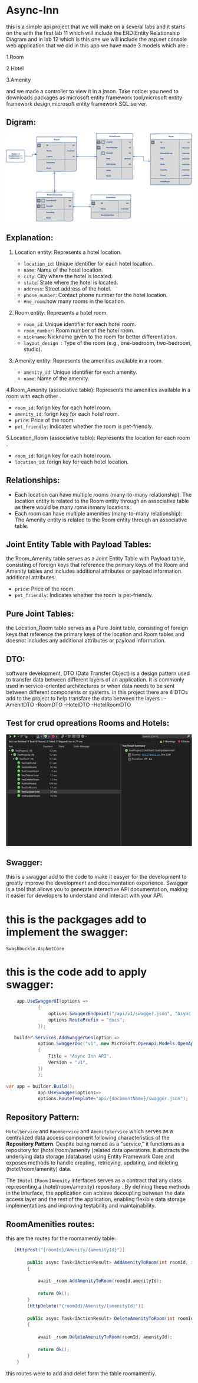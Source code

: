 # Async-Inn
this is a simple api project that we will make on a several labs and it starts on the with the first lab 11 which will include the ERD(Entity Relationship Diagram and in lab 12 which is this one we will include the asp.net console web application that we did 
in this app we have made 3 models which are :

1.Room

2.Hotel

3.Amenity

and we made a controller to view it in a jason.
Take notice:
you need to downloads packages as microsoft entity framework tool,microsoft entity framework design,microsoft entity framework SQL server.
## Digram:
![diagram](async-inn-erd.png)


## Explanation:

1. Location entity: Represents a hotel location.
   - `location_id`: Unique identifier for each hotel location.
   - `name`: Name of the hotel location.
   - `city`: City where the hotel is located.
   - `state`: State where the hotel is located.
   - `address`: Street address of the hotel.
   - `phone_number`: Contact phone number for the hotel location.
   - `#no_room`:how many rooms in the location.

2. Room entity: Represents a hotel room.
   - `room_id`: Unique identifier for each hotel room.
   - `room_number`: Room number of the hotel room.
   - `nickname`: Nickname given to the room for better differentiation.
   - `layout_design `: Type of the room (e.g., one-bedroom, two-bedroom, studio).


3. Amenity entity: Represents the amenities available in a room.
   - `amenity_id`: Unique identifier for each amenity.
   - `name`: Name of the amenity.


4.Room_Amenity (associative table): Represents the amenities available in a room with each other .
 - `room_id`: forign key for each hotel room.
 - `amenity_id`: forign key for each hotel room.
 - `price`: Price of the room.
 - `pet_friendly`: Indicates whether the room is pet-friendly.
   
5.Location_Room (associative table): Represents the location for each room  .
 - `room_id`: forign key for each hotel room.
 - `location_id`: forign key for each hotel location.
## Relationships:
- Each location can have multiple rooms (many-to-many relationship): The location entity is related to the Room entity through an associative table as there would be many roms inmany locations.
- Each room can have multiple amenities (many-to-many relationship): The Amenity entity is related to the Room entity through an associative table.
##  Joint Entity Table with Payload Tables:
the Room_Amenity table serves as a Joint Entity Table with Payload table, consisting of foreign keys that reference the primary keys of the Room and Amenity tables and includes  additional attributes or payload information.
additional attributes:
   - `price`: Price of the room.
   - `pet_friendly`: Indicates whether the room is pet-friendly.
##  Pure Joint Tables:
the Location_Room table serves as a  Pure Joint table, consisting of foreign keys that reference the primary keys of the location  and Room tables and doesnot includes  any additional attributes or payload information.
 ## DTO:
 software development, DTO (Data Transfer Object) is a design pattern used to transfer data between different layers of an application. It is commonly used in service-oriented architectures or when data needs to be sent between different components or systems. 
in this project there are 4 DTOs add to the project to help transfare the data between the layers :
-AmenitDTO
-RoomDTO
-HotelDTO
-HotelRoomDTO

## Test for crud opreations Rooms and Hotels:

![test](test.png)
## Swagger:
this is a swagger add to the code to make it easyer for the development to greatly improve the development and documentation experience.
Swagger is a tool that allows you to generate interactive API documentation, making it easier for developers to understand and interact with your API.
# this is the packgages add to implement the swagger:
`Swashbuckle.AspNetCore`
# this is the code add to apply swagger:
```c#
    app.UseSwaggerUI(options =>
            {
                options.SwaggerEndpoint("/api/v1/swagger.json", "Async Inn API");
                options.RoutePrefix = "docs";
            });
```
```c#
   builder.Services.AddSwaggerGen(option =>
            option.SwaggerDoc("v1", new Microsoft.OpenApi.Models.OpenApiInfo()
            {
                Title = "Async Inn API",
                Version = "v1",
            })
            );
```
```c#
var app = builder.Build();
            app.UseSwagger(options=>
            options.RouteTemplate="api/{documentName}/swagger.json");
```

## Repository Pattern:
`HotelService` and `RoomService` and `AmenityService`  which serves as a centralized data access component following characteristics of the **Repository Pattern**.
Despite being named as a "service," it functions as a repository for (hotel/room/amenity )related data operations. 
It abstracts the underlying data storage (database) using Entity Framework Core and exposes methods to handle creating, retrieving, updating, and deleting (hotel/room/amenity) data.

The `IHotel` `IRoom` `IAmenity` interfaces serves as a contract that any class representing a (hotel/room/amenity)   repository .
By defining these methods in the interface, the application can achieve decoupling between the data access layer and the rest of the application, enabling flexible data storage implementations and improving testability and maintainability.
## RoomAmenities routes:
this are the routes for the roomamentiy  table:
```c#
   [HttpPost("{roomId}/Amenity/{amenityId}")]
       
        public async Task<IActionResult> AddAmenityToRoom(int roomId, int amenityId)
        {
          
            await _room.AddAmenityToRoom(roomId,amenityId);

            return Ok();
        }
        [HttpDelete("{roomId}/Amenity/{amenityId}")]

        public async Task<IActionResult> DeleteAmenityToRoom(int roomId, int amenityId)
        {

            await _room.DeleteAmenityToRoom(roomId, amenityId);

            return Ok();
        }
    }

```
this routes were to add and delet form the table roomamentiy.



